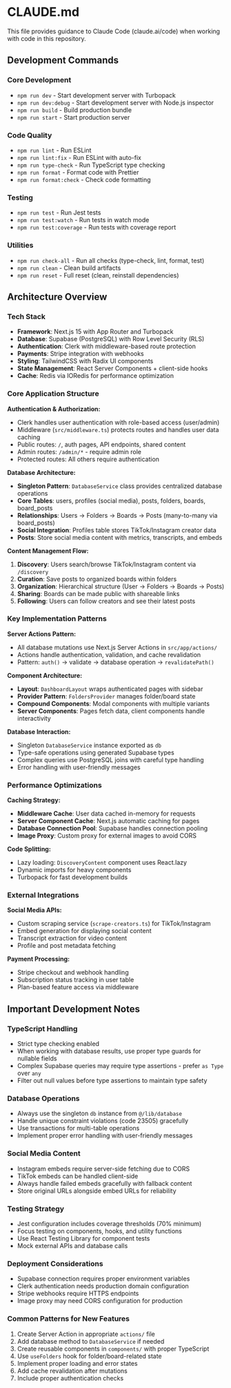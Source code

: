 # CLAUDE.md

This file provides guidance to Claude Code (claude.ai/code) when working with code in this repository.

## Development Commands

### Core Development

- `npm run dev` - Start development server with Turbopack
- `npm run dev:debug` - Start development server with Node.js inspector
- `npm run build` - Build production bundle
- `npm run start` - Start production server

### Code Quality

- `npm run lint` - Run ESLint
- `npm run lint:fix` - Run ESLint with auto-fix
- `npm run type-check` - Run TypeScript type checking
- `npm run format` - Format code with Prettier
- `npm run format:check` - Check code formatting

### Testing

- `npm run test` - Run Jest tests
- `npm run test:watch` - Run tests in watch mode
- `npm run test:coverage` - Run tests with coverage report

### Utilities

- `npm run check-all` - Run all checks (type-check, lint, format, test)
- `npm run clean` - Clean build artifacts
- `npm run reset` - Full reset (clean, reinstall dependencies)

## Architecture Overview

### Tech Stack

- **Framework**: Next.js 15 with App Router and Turbopack
- **Database**: Supabase (PostgreSQL) with Row Level Security (RLS)
- **Authentication**: Clerk with middleware-based route protection
- **Payments**: Stripe integration with webhooks
- **Styling**: TailwindCSS with Radix UI components
- **State Management**: React Server Components + client-side hooks
- **Cache**: Redis via IORedis for performance optimization

### Core Application Structure

**Authentication & Authorization:**

- Clerk handles user authentication with role-based access (user/admin)
- Middleware (`src/middleware.ts`) protects routes and handles user data caching
- Public routes: `/`, auth pages, API endpoints, shared content
- Admin routes: `/admin/*` - require admin role
- Protected routes: All others require authentication

**Database Architecture:**

- **Singleton Pattern**: `DatabaseService` class provides centralized database operations
- **Core Tables**: users, profiles (social media), posts, folders, boards, board_posts
- **Relationships**: Users → Folders → Boards → Posts (many-to-many via board_posts)
- **Social Integration**: Profiles table stores TikTok/Instagram creator data
- **Posts**: Store social media content with metrics, transcripts, and embeds

**Content Management Flow:**

1. **Discovery**: Users search/browse TikTok/Instagram content via `/discovery`
2. **Curation**: Save posts to organized boards within folders
3. **Organization**: Hierarchical structure (User → Folders → Boards → Posts)
4. **Sharing**: Boards can be made public with shareable links
5. **Following**: Users can follow creators and see their latest posts

### Key Implementation Patterns

**Server Actions Pattern:**

- All database mutations use Next.js Server Actions in `src/app/actions/`
- Actions handle authentication, validation, and cache revalidation
- Pattern: `auth()` → validate → database operation → `revalidatePath()`

**Component Architecture:**

- **Layout**: `DashboardLayout` wraps authenticated pages with sidebar
- **Provider Pattern**: `FoldersProvider` manages folder/board state
- **Compound Components**: Modal components with multiple variants
- **Server Components**: Pages fetch data, client components handle interactivity

**Database Interaction:**

- Singleton `DatabaseService` instance exported as `db`
- Type-safe operations using generated Supabase types
- Complex queries use PostgreSQL joins with careful type handling
- Error handling with user-friendly messages

### Performance Optimizations

**Caching Strategy:**

- **Middleware Cache**: User data cached in-memory for requests
- **Server Component Cache**: Next.js automatic caching for pages
- **Database Connection Pool**: Supabase handles connection pooling
- **Image Proxy**: Custom proxy for external images to avoid CORS

**Code Splitting:**

- Lazy loading: `DiscoveryContent` component uses React.lazy
- Dynamic imports for heavy components
- Turbopack for fast development builds

### External Integrations

**Social Media APIs:**

- Custom scraping service (`scrape-creators.ts`) for TikTok/Instagram
- Embed generation for displaying social content
- Transcript extraction for video content
- Profile and post metadata fetching

**Payment Processing:**

- Stripe checkout and webhook handling
- Subscription status tracking in user table
- Plan-based feature access via middleware

## Important Development Notes

### TypeScript Handling

- Strict type checking enabled
- When working with database results, use proper type guards for nullable fields
- Complex Supabase queries may require type assertions - prefer `as Type` over `any`
- Filter out null values before type assertions to maintain type safety

### Database Operations

- Always use the singleton `db` instance from `@/lib/database`
- Handle unique constraint violations (code 23505) gracefully
- Use transactions for multi-table operations
- Implement proper error handling with user-friendly messages

### Social Media Content

- Instagram embeds require server-side fetching due to CORS
- TikTok embeds can be handled client-side
- Always handle failed embeds gracefully with fallback content
- Store original URLs alongside embed URLs for reliability

### Testing Strategy

- Jest configuration includes coverage thresholds (70% minimum)
- Focus testing on components, hooks, and utility functions
- Use React Testing Library for component tests
- Mock external APIs and database calls

### Deployment Considerations

- Supabase connection requires proper environment variables
- Clerk authentication needs production domain configuration
- Stripe webhooks require HTTPS endpoints
- Image proxy may need CORS configuration for production

### Common Patterns for New Features

1. Create Server Action in appropriate `actions/` file
2. Add database method to `DatabaseService` if needed
3. Create reusable components in `components/` with proper TypeScript
4. Use `useFolders` hook for folder/board-related state
5. Implement proper loading and error states
6. Add cache revalidation after mutations
7. Include proper authentication checks
